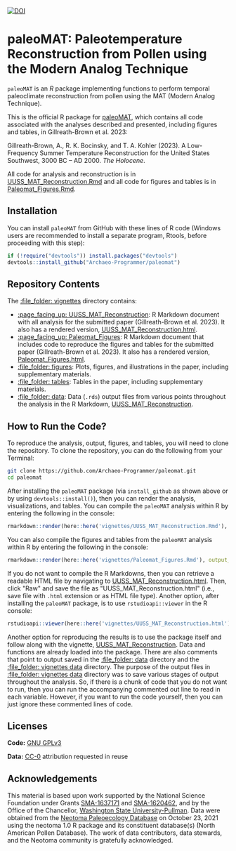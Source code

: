 [![DOI](https://zenodo.org/badge/68630626.svg)](https://zenodo.org/badge/latestdoi/68630626)

# paleoMAT: Paleotemperature Reconstruction from Pollen using the Modern Analog Technique

`paleoMAT` is an *R* package implementing functions to perform
temporal paleoclimate reconstruction from pollen using the
MAT (Modern Analog Technique).

This is the official R package for [paleoMAT](https://github.com/Archaeo-Programmer/paleomat), 
which contains all code associated with the analyses described and presented, including figures and tables, in Gillreath-Brown et al. 2023: 

Gillreath-Brown, A., R. K. Bocinsky, and T. A. Kohler (2023). A Low-Frequency Summer Temperature Reconstruction for the United States Southwest, 3000 BC – AD 2000. *The Holocene*.
    
All code for analysis and reconstruction is in [UUSS_MAT_Reconstruction.Rmd](vignettes/UUSS_MAT_Reconstruction.Rmd) and all code for figures and tables is in [Paleomat_Figures.Rmd](vignettes/Paleomat_Figures.Rmd).

## Installation

You can install `paleoMAT` from GitHub with these lines of R code (Windows users are recommended to install a separate program, Rtools, before proceeding with this step):

``` r
if (!require("devtools")) install.packages("devtools")
devtools::install_github("Archaeo-Programmer/paleomat")
```

## Repository Contents

The [:file\_folder: vignettes](vignettes) directory contains:

  - [:page\_facing\_up: UUSS_MAT_Reconstruction](vignettes/UUSS_MAT_Reconstruction.Rmd): R
    Markdown document with all analysis for the submitted paper (Gillreath-Brown et al. 2023).
    It also has a rendered version, [UUSS_MAT_Reconstruction.html](vignettes/UUSS_MAT_Reconstruction.html).
  - [:page\_facing\_up: Paleomat_Figures](vignettes/Paleomat_Figures.Rmd): R
    Markdown document that includes code to reproduce the figures and tables for the submitted paper (Gillreath-Brown et al. 2023).
    It also has a rendered version, [Paleomat_Figures.html](vignettes/Paleomat_Figures.html).
  - [:file\_folder: figures](vignettes/figures): Plots, figures, and illustrations in the paper, including supplementary materials.
  - [:file\_folder: tables](vignettes/tables): Tables in the paper, including supplementary materials.
  - [:file\_folder: data](vignettes/data): Data (`.rds`) output files from various points throughout 
    the analysis in the R Markdown, [UUSS_MAT_Reconstruction](vignettes/UUSS_MAT_Reconstruction.Rmd).
    
## How to Run the Code?

To reproduce the analysis, output, figures, and tables, you will need to clone the repository. To clone the repository, you can do the following from your Terminal:

```bash
git clone https://github.com/Archaeo-Programmer/paleomat.git
cd paleomat
```

After installing the `paleoMAT` package (via `install_github` as shown above or by using `devtools::install()`), then you can render the analysis, visualizations, and tables.
You can compile the `paleoMAT` analysis within R by entering the following in the console:

``` r
rmarkdown::render(here::here('vignettes/UUSS_MAT_Reconstruction.Rmd'), output_dir = here::here('vignettes'))
```

You can also compile the figures and tables from the `paleoMAT` analysis within R by entering the following in the console:

``` r
rmarkdown::render(here::here('vignettes/Paleomat_Figures.Rmd'), output_dir = here::here('vignettes'))
```

If you do not want to compile the R Markdowns, then you can retrieve a readable HTML file by navigating to [UUSS_MAT_Reconstruction.html](vignettes/UUSS_MAT_Reconstruction.html). Then, click "Raw" and save the file as "UUSS_MAT_Reconstruction.html" (i.e., save file with `.html` extension or as HTML file type). Another option, after installing the `paleoMAT` package, is to use `rstudioapi::viewer` in the R console:

``` r
rstudioapi::viewer(here::here('vignettes/UUSS_MAT_Reconstruction.html'))
```

Another option for reproducing the results is to use the package itself and follow along with the vignette, [ UUSS_MAT_Reconstruction](vignettes/UUSS_MAT_Reconstruction.Rmd). Data and functions are already loaded into the package. 
There are also comments that point to output saved in the [:file\_folder: data](data/) directory and the [:file\_folder: vignettes data](vignettes/data) directory. The purpose of the output files in [:file\_folder: vignettes data](vignettes/data) directory was to save various stages of output throughout the analysis. So, if there is a chunk of code that you do not want to run, then you can run the accompanying commented out line to read in each variable. However, if you want to run the code yourself, then you can just ignore these commented lines of code.

## Licenses

**Code:** [GNU GPLv3](LICENSE.md)

**Data:** [CC-0](http://creativecommons.org/publicdomain/zero/1.0/)
attribution requested in reuse

## Acknowledgements

This material is based upon work supported by the National Science Foundation under Grants [SMA-1637171](https://www.nsf.gov/awardsearch/showAward?AWD_ID=1637171) 
and [SMA-1620462](https://www.nsf.gov/awardsearch/showAward?AWD_ID=1620462), and by the Office of the Chancellor, [Washington State University-Pullman](https://wsu.edu/). Data were obtained from the [Neotoma Paleoecology Database](http://www.neotomadb.org) on October 23, 2021 using the neotoma 1.0 R package and its constituent database(s) (North American Pollen Database). The work of data contributors, data stewards, and the Neotoma community is gratefully acknowledged.




